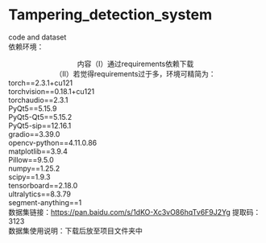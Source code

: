 # Tampering_detection_system
code and dataset<br />
依赖环境：<center>内容（Ⅰ）通过requirements依赖下载<br /></center> 
        <center> （Ⅱ）若觉得requirements过于多，环境可精简为：<br /></center> 
                                                      torch==2.3.1+cu121<br />
                                                      torchvision==0.18.1+cu121<br />
                                                      torchaudio==2.3.1<br />
                                                      PyQt5==5.15.9<br />
                                                      PyQt5-Qt5==5.15.2<br />
                                                      PyQt5-sip==12.16.1<br />
                                                      gradio==3.39.0<br />
                                                      opencv-python==4.11.0.86<br />
                                                      matplotlib==3.9.4<br />
                                                      Pillow==9.5.0<br />
                                                      numpy==1.25.2<br />
                                                      scipy==1.9.3<br />
                                                      tensorboard==2.18.0<br />
                                                      ultralytics==8.3.79<br />
                                                      segment-anything==1<br />
数据集链接：https://pan.baidu.com/s/1dKO-Xc3vO86hqTv6F9J2Yg 提取码：3123<br />
数据集使用说明：下载后放至项目文件夹中<br />
